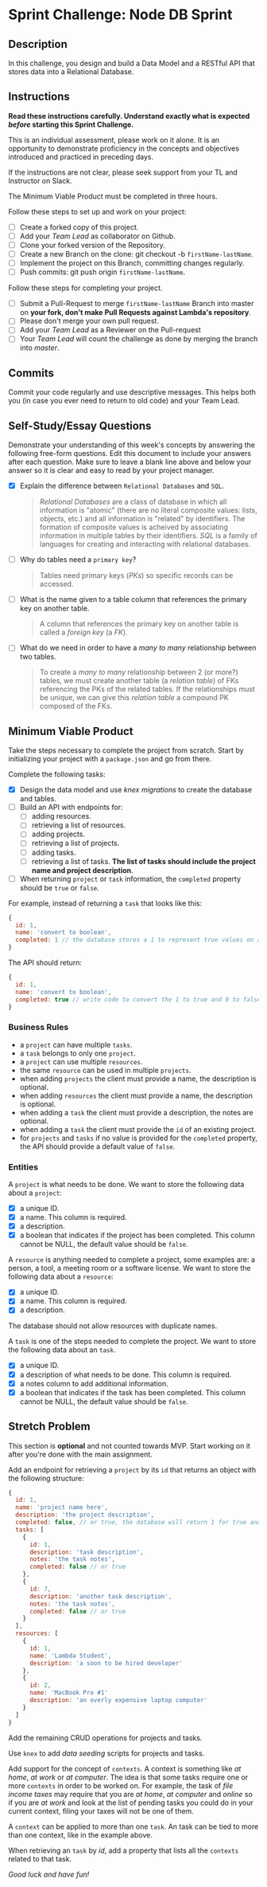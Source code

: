 # Sprint Challenge: Node DB Sprint

## Description

In this challenge, you design and build a Data Model and a RESTful API that stores data into a Relational Database.

## Instructions

**Read these instructions carefully. Understand exactly what is expected _before_ starting this Sprint Challenge.**

This is an individual assessment, please work on it alone. It is an opportunity to demonstrate proficiency in the concepts and objectives introduced and practiced in preceding days.

If the instructions are not clear, please seek support from your TL and Instructor on Slack.

The Minimum Viable Product must be completed in three hours.

Follow these steps to set up and work on your project:

-   [ ] Create a forked copy of this project.
-   [ ] Add your _Team Lead_ as collaborator on Github.
-   [ ] Clone your forked version of the Repository.
-   [ ] Create a new Branch on the clone: git checkout -b `firstName-lastName`.
-   [ ] Implement the project on this Branch, committing changes regularly.
-   [ ] Push commits: git push origin `firstName-lastName`.

Follow these steps for completing your project.

-   [ ] Submit a Pull-Request to merge `firstName-lastName` Branch into master on **your fork, don't make Pull Requests against Lambda's repository**.
-   [ ] Please don't merge your own pull request.
-   [ ] Add your _Team Lead_ as a Reviewer on the Pull-request
-   [ ] Your _Team Lead_ will count the challenge as done by merging the branch into _master_.

## Commits

Commit your code regularly and use descriptive messages. This helps both you (in case you ever need to return to old code) and your Team Lead.

## Self-Study/Essay Questions

Demonstrate your understanding of this week's concepts by answering the following free-form questions. Edit this document to include your answers after each question. Make sure to leave a blank line above and below your answer so it is clear and easy to read by your project manager.

-   [x] Explain the difference between `Relational Databases` and `SQL`.

    > _Relational Databases_ are a class of database in which all information is "atomic" (there are no literal composite values: lists, objects, etc.) and all information is "related" by identifiers. The formation of composite values is acheived by associating information in multiple tables by their identifiers. _SQL_ is a family of languages for creating and interacting with relational databases.

-   [ ] Why do tables need a `primary key`?

    > Tables need primary keys (_PKs_) so specific records can be accessed.

-   [ ] What is the name given to a table column that references the primary key on another table.

    > A column that references the primary key on another table is called a _foreign key_ (a _FK_).

-   [ ] What do we need in order to have a _many to many_ relationship between two tables.

    > To create a _many to many_ relationship between 2 (or more?) tables, we must create another table (a _relation table_) of FKs referencing the PKs of the related tables. If the relationships must be unique, we can give this _relation table_ a compound PK composed of the FKs.

## Minimum Viable Product

Take the steps necessary to complete the project from scratch. Start by initializing your project with a `package.json` and go from there.

Complete the following tasks:

-   [x] Design the data model and use _knex migrations_ to create the database and tables.
-   [ ] Build an API with endpoints for:
    -   [ ] adding resources.
    -   [ ] retrieving a list of resources.
    -   [ ] adding projects.
    -   [ ] retrieving a list of projects.
    -   [ ] adding tasks.
    -   [ ] retrieving a list of tasks. **The list of tasks should include the project name and project description**.
-   [ ] When returning `project` or `task` information, the `completed` property should be `true` or `false`.

For example, instead of returning a `task` that looks like this:

```js
{
  id: 1,
  name: 'convert to boolean',
  completed: 1 // the database stores a 1 to represent true values on a boolean field
}
```

The API should return:

```js
{
  id: 1,
  name: 'convert to boolean',
  completed: true // write code to convert the 1 to true and 0 to false
}
```

### Business Rules

-   a `project` can have multiple `tasks`.
-   a `task` belongs to only one `project`.
-   a `project` can use multiple `resources`.
-   the same `resource` can be used in multiple `projects`.
-   when adding `projects` the client must provide a name, the description is optional.
-   when adding `resources` the client must provide a name, the description is optional.
-   when adding a `task` the client must provide a description, the notes are optional.
-   when adding a `task` the client must provide the `id` of an existing project.
-   for `projects` and `tasks` if no value is provided for the `completed` property, the API should provide a default value of `false`.

### Entities

A `project` is what needs to be done. We want to store the following data about a `project`:

-   [x] a unique ID.
-   [x] a name. This column is required.
-   [x] a description.
-   [x] a boolean that indicates if the project has been completed. This column cannot be NULL, the default value should be `false`.

A `resource` is anything needed to complete a project, some examples are: a person, a tool, a meeting room or a software license. We want to store the following data about a `resource`:

-   [x] a unique ID.
-   [x] a name. This column is required.
-   [x] a description.

The database should not allow resources with duplicate names.

A `task` is one of the steps needed to complete the project. We want to store the following data about an `task`.

-   [x] a unique ID.
-   [x] a description of what needs to be done. This column is required.
-   [x] a notes column to add additional information.
-   [x] a boolean that indicates if the task has been completed. This column cannot be NULL, the default value should be `false`.

## Stretch Problem

This section is **optional** and not counted towards MVP. Start working on it after you're done with the main assignment.

Add an endpoint for retrieving a `project` by its `id` that returns an object with the following structure:

```js
{
  id: 1,
  name: 'project name here',
  description: 'the project description',
  completed: false, // or true, the database will return 1 for true and 0 for false
  tasks: [
    {
      id: 1,
      description: 'task description',
      notes: 'the task notes',
      completed: false // or true
    },
    {
      id: 7,
      description: 'another task description',
      notes: 'the task notes',
      completed: false // or true
    }
  ],
  resources: [
    {
      id: 1,
      name: 'Lambda Student',
      description: 'a soon to be hired developer'
    },
    {
      id: 2,
      name: 'MacBook Pro #1'
      description: 'an overly expensive laptop computer'
    }
  ]
}
```

Add the remaining CRUD operations for projects and tasks.

Use `knex` to add _data seeding_ scripts for projects and tasks.

Add support for the concept of `contexts`. A context is something like _at home_, _at work_ or _at computer_. The idea is that some tasks require one or more `contexts` in order to be worked on. For example, the task of _file income taxes_ may require that you are _at home_, _at computer_ and _online_ so if you are _at work_ and look at the list of pending tasks you could do in your current context, filing your taxes will not be one of them.

A `context` can be applied to more than one `task`. An task can be tied to more than one context, like in the example above.

When retrieving an `task` by _id_, add a property that lists all the `contexts` related to that task.

_Good luck and have fun!_
